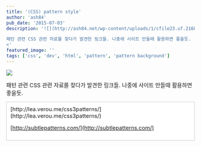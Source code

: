```yaml
---
title: '(CSS) pattern style'
author: 'ash84'
pub_date: '2015-07-03'
description: '![](http://ash84.net/wp-content/uploads/1/cfile23.uf.2168AA3E5251DD0433ED45.png)

패턴 관련 CSS 관련 자료를 찾다가 발견한 링크들. 나중에 사이트 만들때 활용하면 좋을듯. 
<'
featured_image: ''
tags: ['css', 'dev', 'html', 'pattern', 'pattern background']
---
```



![](http://ash84.net/wp-content/uploads/1/cfile23.uf.2168AA3E5251DD0433ED45.png)

<span style="font-size: 11pt;">패턴 관련 CSS 관련 자료를 찾다가 발견한 링크들. 나중에 사이트 만들때 활용하면 좋을듯. </span>

<div class="txc-textbox" style="border: 1px solid rgb(203, 203, 203); background-color: rgb(255, 255, 255); padding: 10px;"><span style="font-size: 11pt;">[http://lea.verou.me/css3patterns/](http://lea.verou.me/css3patterns/)</span>

<span style="font-size: 11pt;">[http://subtlepatterns.com/](http://subtlepatterns.com/)</span>

</div>

